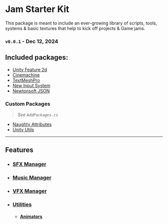 # Jam Starter Kit
This package is meant to include an ever-growing library of scripts, tools, systems & basic textures that help to kick off
projects & Game jams.

### `v0.0.1` - Dec 12, 2024

## Included packages:
- [Unity Feature 2d](https://docs.unity3d.com/6000.0/Documentation/Manual/2DFeature.html)
- [Cinemachine](https://docs.unity3d.com/Packages/com.unity.cinemachine@2.3/manual/CinemachineOverview.html)
- [TextMeshPro](https://docs.unity3d.com/Packages/com.unity.ugui@2.0/manual/TextMeshPro/index.html)
- [New Input System](https://docs.unity3d.com/Packages/com.unity.inputsystem@1.11/manual/index.html)
- [Newtonsoft JSON](https://docs.unity3d.com/Packages/com.unity.nuget.newtonsoft-json@3.2/manual/index.html)
### Custom Packages
> _See `AddPackages.cs`_
- [Naughty Attributes](https://github.com/dbrizov/NaughtyAttributes)
- [Unity Utils](https://github.com/ayellowpaper/SerializedDictionary)
---
 
## Features

- ### [SFX Manager](Documentation~/sfx-manager.md)
- ### [Music Manager](Documentation~/music-manager.md)
- ### [VFX Manager](Documentation~/vfx-manager.md)
- ### [Utilities](Documentation~/Utilities.md)
  - #### [Animators](Documentation~/utilities-animators.md)
     


